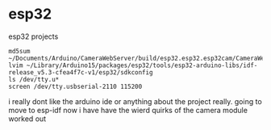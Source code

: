 # esp32

esp32 projects

```
md5sum ~/Documents/Arduino/CameraWebServer/build/esp32.esp32.esp32cam/CameraWebServer.ino.merged.bin
lvim ~/Library/Arduino15/packages/esp32/tools/esp32-arduino-libs/idf-release_v5.3-cfea4f7c-v1/esp32/sdkconfig
ls /dev/tty.u*
screen /dev/tty.usbserial-2110 115200
```

i really dont like the arduino ide or anything about the project really.
going to move to esp-idf now i have have the wierd quirks of the camera module worked out
